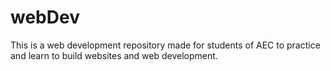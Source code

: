 # webDev
This is a web development repository made for students of AEC to practice and learn to build websites and web development.
